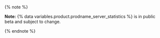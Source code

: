 {% note %}

**Note:** {% data variables.product.prodname_server_statistics %} is in public beta and subject to change.

{% endnote %}
